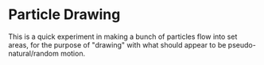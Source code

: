 # Particle Drawing
This is a quick experiment in making a bunch of particles flow into set areas, for the purpose of "drawing" with what should appear to be pseudo-natural/random motion.
